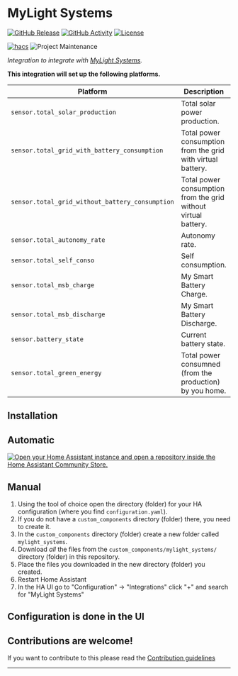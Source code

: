 # MyLight Systems

[![GitHub Release][releases-shield]][releases]
[![GitHub Activity][commits-shield]][commits]
[![License][license-shield]](LICENSE)

[![hacs][hacsbadge]][hacs]
![Project Maintenance][maintenance-shield]

_Integration to integrate with [MyLight Systems][mylight_systems]._

**This integration will set up the following platforms.**

| Platform                                        | Description                                                    | Unit | Implemented        |
| ----------------------------------------------- | -------------------------------------------------------------- | ---- | ------------------ |
| `sensor.total_solar_production`                 | Total solar power production.                                  | W/h  | :white_check_mark: |
| `sensor.total_grid_with_battery_consumption`    | Total power consumption from the grid with virtual battery.    | W/h  | :white_check_mark: |
| `sensor.total_grid_without_battery_consumption` | Total power consumption from the grid without virtual battery. | W/h  | :white_check_mark: |
| `sensor.total_autonomy_rate`                    | Autonomy rate.                                                 | %    | :white_check_mark: |
| `sensor.total_self_conso`                       | Self consumption.                                              | %    | :white_check_mark: |
| `sensor.total_msb_charge`                       | My Smart Battery Charge.                                       | W/h  | :white_check_mark: |
| `sensor.total_msb_discharge`                    | My Smart Battery Discharge.                                    | W/h  | :white_check_mark: |
| `sensor.battery_state`                          | Current battery state.                                         | W    | :white_check_mark: |
| `sensor.total_green_energy`                     | Total power consumned (from the production) by you home.       | W/h  | :white_check_mark: |

## Installation

## Automatic

[![Open your Home Assistant instance and open a repository inside the Home Assistant Community Store.](https://my.home-assistant.io/badges/hacs_repository.svg)](https://my.home-assistant.io/redirect/hacs_repository/?owner=acesyde&repository=hassio_mylight_integration&category=integration)

## Manual

1. Using the tool of choice open the directory (folder) for your HA configuration (where you find `configuration.yaml`).
1. If you do not have a `custom_components` directory (folder) there, you need to create it.
1. In the `custom_components` directory (folder) create a new folder called `mylight_systems`.
1. Download _all_ the files from the `custom_components/mylight_systems/` directory (folder) in this repository.
1. Place the files you downloaded in the new directory (folder) you created.
1. Restart Home Assistant
1. In the HA UI go to "Configuration" -> "Integrations" click "+" and search for "MyLight Systems"

## Configuration is done in the UI

## Contributions are welcome!

If you want to contribute to this please read the [Contribution guidelines](CONTRIBUTING.md)

***

[mylight_systems]: https://www.mylight-systems.com/
[commits-shield]: https://img.shields.io/github/commit-activity/y/acesyde/hassio_mylight_integration.svg?style=for-the-badge
[commits]: https://github.com/acesyde/hassio_mylight_integration/commits/main
[hacs]: https://github.com/hacs/integration
[hacsbadge]: https://img.shields.io/badge/HACS-Custom-orange.svg?style=for-the-badge
[license-shield]: https://img.shields.io/github/license/acesyde/hassio_mylight_integration.svg?style=for-the-badge
[maintenance-shield]: https://img.shields.io/badge/maintainer-Pierre%20Emmanuel%20Mercier%20%40acesyde-blue.svg?style=for-the-badge
[releases-shield]: https://img.shields.io/github/release/acesyde/hassio_mylight_integration.svg?style=for-the-badge
[releases]: https://github.com/acesyde/hassio_mylight_integration/releases
